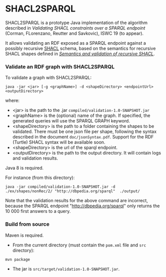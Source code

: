 # SHACL2SPARQL #

SHACL2SPARQL is a prototype Java implementation of the algorithm described in
*Validating SHACL constraints over a SPARQL endpoint* (Corman, FLorenzano, Reutter and Savkovic), ISWC 19 (to appear).

It allows validating an RDF exposed as a SPARQL endpoint against a possibly recursive [SHACL](https://www.w3.org/TR/shacl/) schema,
based on the semantics for recursive SHACL shapes defined in
[*Semantics and validation of recursive SHACL*](https://www.inf.unibz.it/krdb/KRDB%20files/tech-reports/KRDB18-01.pdf).


### Validate an RDF graph with SHACL2SPARQL ###

To validate a graph with SHACL2SPARQL:

```
java -jar <jar> [-g <graphName>] -d <shapeDirectory> <endpointUrl> <outputDirectory>
```

where:
* \<jar\> is the path to the .jar `compiled/validation-1.0-SNAPSHOT.jar`
* \<graphName\> is the (optional) name of the graph. If specified, the generated queries will use the SPARQL GRAPH keyword.
* \<shapeDirectory\> is the path to a folder containing the shapes to be validated.
There must be one json file per shape, following the syntax described in the document `doc/jsonSyntax.pdf`.
Support for the RDF (Turtle) SHACL syntax will be available soon. 
* \<shapeDirectory\> is the url of the sparql endpoint.
* \<outputDirectory\> is the path to the output directory. It will contain logs and validation results.

Java 8 is required.

For instance (from this directory):
```
java -jar compiled/validation-1.0-SNAPSHOT.jar -d ./ex/shapes/nonRec/2/ "http://dbpedia.org/sparql"  ./output/
```

Note that the validation results for the above command are incorrect, because the SPARQL endpoint "http://dbpedia.org/sparql" only returns the 10 000 first answers to a query.


### Build from source ###

Maven is required.

* From the current directory (must contain the `pom.xml` file and `src` directory):
```
mvn package
```
* The jar is `src/target/validation-1.0-SNAPSHOT.jar`.
